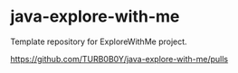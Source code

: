# java-explore-with-me
Template repository for ExploreWithMe project.

https://github.com/TURB0B0Y/java-explore-with-me/pulls
